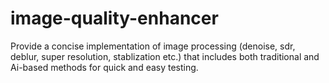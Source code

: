 # image-quality-enhancer
Provide a concise implementation of image processing (denoise, sdr, deblur, super resolution, stablization etc.) that includes both traditional and Ai-based methods for quick and easy testing.
